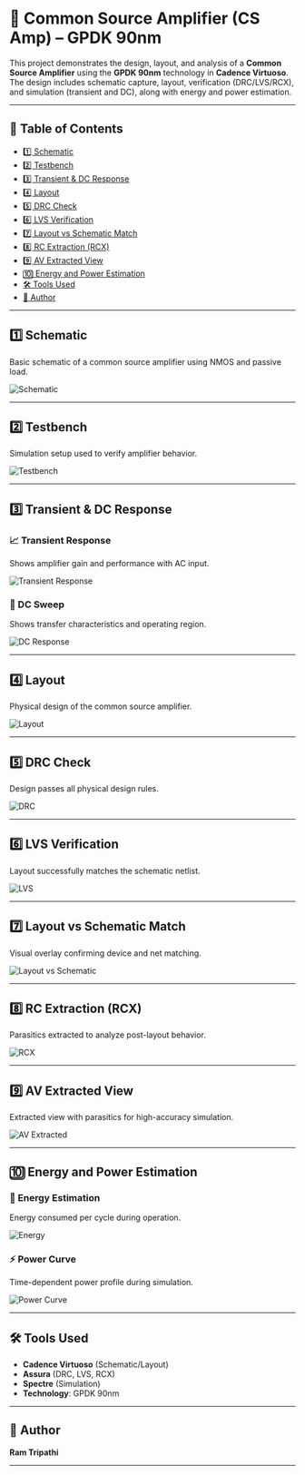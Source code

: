 # 📘 Common Source Amplifier (CS Amp) – GPDK 90nm

This project demonstrates the design, layout, and analysis of a **Common Source Amplifier** using the **GPDK 90nm** technology in **Cadence Virtuoso**. The design includes schematic capture, layout, verification (DRC/LVS/RCX), and simulation (transient and DC), along with energy and power estimation.

---

## 📂 Table of Contents

- [1️⃣ Schematic](#1️⃣-schematic)
- [2️⃣ Testbench](#2️⃣-testbench)
- [3️⃣ Transient & DC Response](#3️⃣-transient--dc-response)
- [4️⃣ Layout](#4️⃣-layout)
- [5️⃣ DRC Check](#5️⃣-drc-check)
- [6️⃣ LVS Verification](#6️⃣-lvs-verification)
- [7️⃣ Layout vs Schematic Match](#7️⃣-layout-vs-schematic-match)
- [8️⃣ RC Extraction (RCX)](#8️⃣-rc-extraction-rcx)
- [9️⃣ AV Extracted View](#9️⃣-av-extracted-view)
- [🔟 Energy and Power Estimation](#🔟-energy-and-power-estimation)
- [🛠 Tools Used](#🛠-tools-used)
- [👤 Author](#👤-author)

---

## 1️⃣ Schematic

Basic schematic of a common source amplifier using NMOS and passive load.

![Schematic](./Common_source_amplifier_schematic.png)

---

## 2️⃣ Testbench

Simulation setup used to verify amplifier behavior.

![Testbench](./CS_Amp_tb.png)

---

## 3️⃣ Transient & DC Response

### 📈 Transient Response

Shows amplifier gain and performance with AC input.

![Transient Response](./Transient_Response_CS_amp.png)

### 🧾 DC Sweep

Shows transfer characteristics and operating region.

![DC Response](./dc_response.png)

---

## 4️⃣ Layout

Physical design of the common source amplifier.

![Layout](./Lyout_CS_Amp.png)

---

## 5️⃣ DRC Check

Design passes all physical design rules.

![DRC](./No_DRC_CS_amp.png)

---

## 6️⃣ LVS Verification

Layout successfully matches the schematic netlist.

![LVS](./LVS_Run_CS_Amp.png)

---

## 7️⃣ Layout vs Schematic Match

Visual overlay confirming device and net matching.

![Layout vs Schematic](./Layout_and_schematic_match_CS_amp.png)

---

## 8️⃣ RC Extraction (RCX)

Parasitics extracted to analyze post-layout behavior.

![RCX](./RCX_Run_CS_Amp.png)

---

## 9️⃣ AV Extracted View

Extracted view with parasitics for high-accuracy simulation.

![AV Extracted](./AV_Extracted_view_CS_Amp.png)

---

## 🔟 Energy and Power Estimation

### 🔋 Energy Estimation

Energy consumed per cycle during operation.

![Energy](./Energy_Estimation_CS_Amp.png)

### ⚡ Power Curve

Time-dependent power profile during simulation.

![Power Curve](./Power_Curve.png)

---

## 🛠 Tools Used

- **Cadence Virtuoso** (Schematic/Layout)
- **Assura** (DRC, LVS, RCX)
- **Spectre** (Simulation)
- **Technology**: GPDK 90nm

---

## 👤 Author

**Ram Tripathi**

---

